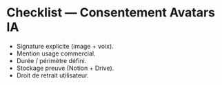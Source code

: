 # Checklist — Consentement Avatars IA

- Signature explicite (image + voix).
- Mention usage commercial.
- Durée / périmètre défini.
- Stockage preuve (Notion + Drive).
- Droit de retrait utilisateur.
